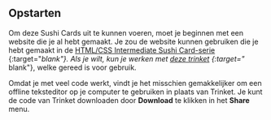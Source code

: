 ## Opstarten

Om deze Sushi Cards uit te kunnen voeren, moet je beginnen met een website die je al hebt gemaakt. Je zou de website kunnen gebruiken die je hebt gemaakt in de [HTML/CSS Intermediate Sushi Card-serie](https://projects.raspberrypi.org/en/projects/cd-intermediate-html-css-sushi) {:target="_blank"}. Als je wilt, kun je werken met [deze trinket](http://dojo.soy/html3-website-start) {:target="_ blank"}, welke gereed is voor gebruik.

Omdat je met veel code werkt, vindt je het misschien gemakkelijker om een ​​offline teksteditor op je computer te gebruiken in plaats van Trinket. Je kunt de code van Trinket downloaden door **Download** te klikken in het **Share** menu.